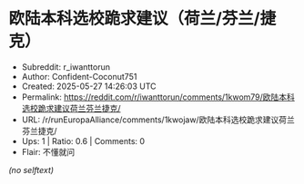 # 欧陆本科选校跪求建议（荷兰/芬兰/捷克）

- Subreddit: r_iwanttorun
- Author: Confident-Coconut751
- Created: 2025-05-27 14:26:03 UTC
- Permalink: https://reddit.com/r/iwanttorun/comments/1kwom79/欧陆本科选校跪求建议荷兰芬兰捷克/
- URL: /r/runEuropaAlliance/comments/1kwojaw/欧陆本科选校跪求建议荷兰芬兰捷克/
- Ups: 1 | Ratio: 0.6 | Comments: 0
- Flair: 不懂就问

_(no selftext)_
